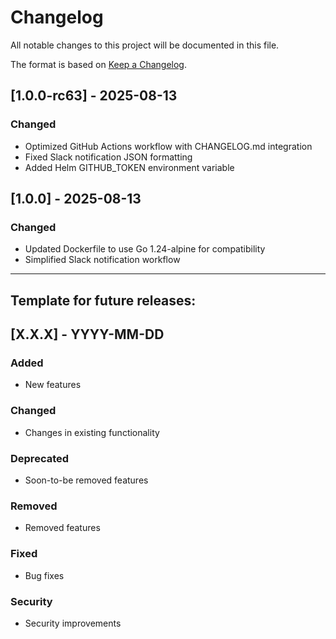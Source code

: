 # Changelog

All notable changes to this project will be documented in this file.

The format is based on [Keep a Changelog](https://keepachangelog.com/en/1.0.0/).

## [1.0.0-rc63] - 2025-08-13

### Changed
- Optimized GitHub Actions workflow with CHANGELOG.md integration
- Fixed Slack notification JSON formatting
- Added Helm GITHUB_TOKEN environment variable

## [1.0.0] - 2025-08-13

### Changed
- Updated Dockerfile to use Go 1.24-alpine for compatibility
- Simplified Slack notification workflow


---

## Template for future releases:

## [X.X.X] - YYYY-MM-DD

### Added
- New features

### Changed  
- Changes in existing functionality

### Deprecated
- Soon-to-be removed features

### Removed
- Removed features

### Fixed
- Bug fixes

### Security
- Security improvements
